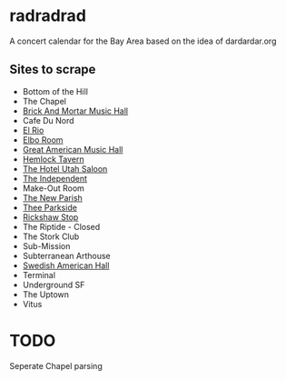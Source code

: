 # radradrad
A concert calendar for the Bay Area based on the idea of dardardar.org

## Sites to scrape

* Bottom of the Hill
* The Chapel
* [Brick And Mortar Music Hall](http://www.brickandmortarmusic.com/)
* Cafe Du Nord
* [El Rio](http://www.elriosf.com/calendar/)
* [Elbo Room](http://www.elbo.com/Calendar.php)
* [Great American Music Hall](http://www.slimspresents.com/list-of-events/)
* [Hemlock Tavern](http://www.hemlocktavern.com/calendar/upcoming/)
* [The Hotel Utah Saloon](http://www.hotelutah.com/calendar/)
* [The Independent](http://www.theindependentsf.com/)
* Make-Out Room
* [The New Parish](http://www.thenewparish.com/)
* [Thee Parkside](http://www.theeparkside.com/month/4/2013)
* [Rickshaw Stop](http://www.rickshawstop.com/listing-2)
* The Riptide - Closed
* The Stork Club
* Sub-Mission
* Subterranean Arthouse
* [Swedish American Hall](http://www.swedishamericanhall.com/main/calendar/)
* Terminal
* Underground SF
* The Uptown
* Vitus

# TODO

Seperate Chapel parsing
